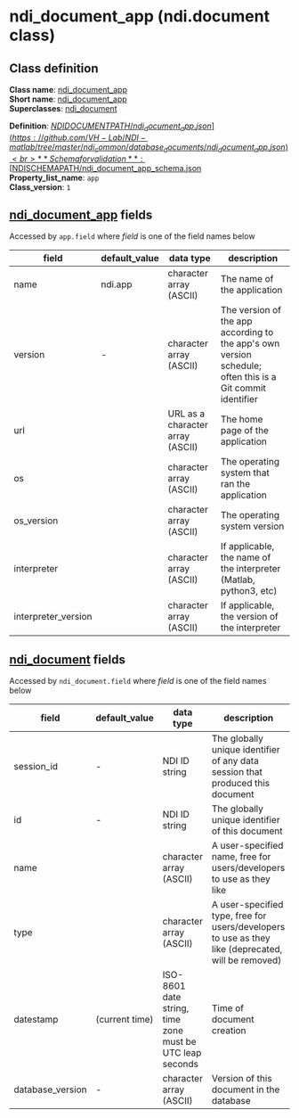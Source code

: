 # ndi_document_app (ndi.document class)

## Class definition

**Class name**: [ndi_document_app](ndi_document_app.md)<br>
**Short name**: [ndi_document_app](ndi_document_app.md)<br>
**Superclasses**: [ndi_document](ndi_document.md)

**Definition**: [$NDIDOCUMENTPATH/ndi_document_app.json](https://github.com/VH-Lab/NDI-matlab/tree/master/ndi_common/database_documents/ndi_document_app.json)<br>
**Schema for validation**: [$NDISCHEMAPATH/ndi_document_app_schema.json](https://github.com/VH-Lab/NDI-matlab/tree/master/ndi_common/schema_documents/ndi_document_app_schema.json)<br>
**Property_list_name**: `app`<br>
**Class_version**: `1`<br>


## [ndi_document_app](ndi_document_app.md) fields

Accessed by `app.field` where *field* is one of the field names below

| field | default_value | data type | description |
| --- | --- | --- | --- |
| name | ndi.app | character array (ASCII) | The name of the application |
| version | - | character array (ASCII) | The version of the app according to the app's own version schedule; often this is a Git commit identifier |
| url |  | URL as a character array (ASCII) | The home page of the application |
| os |  | character array (ASCII) | The operating system that ran the application |
| os_version |  | character array (ASCII) | The operating system version |
| interpreter |  | character array (ASCII) | If applicable, the name of the interpreter (Matlab, python3, etc) |
| interpreter_version |  | character array (ASCII) | If applicable, the version of the interpreter |


## [ndi_document](ndi_document.md) fields

Accessed by `ndi_document.field` where *field* is one of the field names below

| field | default_value | data type | description |
| --- | --- | --- | --- |
| session_id | - | NDI ID string | The globally unique identifier of any data session that produced this document |
| id | - | NDI ID string | The globally unique identifier of this document |
| name |  | character array (ASCII) | A user-specified name, free for users/developers to use as they like |
| type |  | character array (ASCII) | A user-specified type, free for users/developers to use as they like (deprecated, will be removed) |
| datestamp | (current time) | ISO-8601 date string, time zone must be UTC leap seconds | Time of document creation |
| database_version | - | character array (ASCII) | Version of this document in the database |


